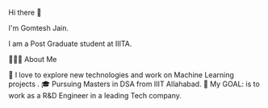 Hi there 👋

I'm Gomtesh Jain.

I am a Post Graduate student at IIITA.

👨🏻‍💻  About Me

🤔   I love to explore new technologies and work on Machine Learning projects .
🎓   Pursuing Masters in DSA from IIIT Allahabad.
🔌   My GOAL: is to work as a R&D Engineer in a leading Tech company.
